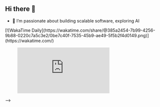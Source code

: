 ## Hi there 👋

- 🔭 I’m passionate about building scalable software, exploring AI

<!-->
[![WakaTime Daily](https://wakatime.com/share/@385a2454-7b99-4256-9b88-0220c7a5c3e2/0be7c40f-7535-45b9-ae49-5f5b2f4d0149.png)](https://wakatime.com/)

<figure><embed src="https://wakatime.com/share/@385a2454-7b99-4256-9b88-0220c7a5c3e2/a9e508d3-84e7-4e1c-b93c-f5a33e6656ff.svg"></embed></figure>
-->
<!--
[![WakaTime](https://wakatime.com/share/@385a2454-7b99-4256-9b88-0220c7a5c3e2/1023f2c8-c699-40bd-82a0-b84056ffe528.png)](https://wakatime.com/)
-->
<!--
**mithila-abhayasinghe/mithila-abhayasinghe** is a ✨ _special_ ✨ repository because its `README.md` (this file) appears on your GitHub profile.

Here are some ideas to get you started:

- 🔭 I’m currently working on ...
- 🌱 I’m currently learning ...
- 👯 I’m looking to collaborate on ...
- 🤔 I’m looking for help with ...
- 💬 Ask me about ...
- 📫 How to reach me: ...
- 😄 Pronouns: ...
- ⚡ Fun fact: ...
-->
